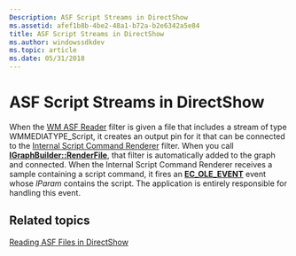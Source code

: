```yaml
---
Description: ASF Script Streams in DirectShow
ms.assetid: afef1b8b-4be2-48a1-b72a-b2e6342a5e84
title: ASF Script Streams in DirectShow
ms.author: windowssdkdev
ms.topic: article
ms.date: 05/31/2018
---
```


# ASF Script Streams in DirectShow

When the [WM ASF Reader](wm-asf-reader-filter.md) filter is given a file that includes a stream of type WMMEDIATYPE\_Script, it creates an output pin for it that can be connected to the [Internal Script Command Renderer](internal-script-command-renderer-filter.md) filter. When you call [**IGraphBuilder::RenderFile**](/windows/desktop/api/Strmif/nf-strmif-igraphbuilder-renderfile), that filter is automatically added to the graph and connected. When the Internal Script Command Renderer receives a sample containing a script command, it fires an [**EC\_OLE\_EVENT**](ec-ole-event.md) event whose *lParam* contains the script. The application is entirely responsible for handling this event.

## Related topics

<dl> <dt>

[Reading ASF Files in DirectShow](reading-asf-files-in-directshow.md)
</dt> </dl>

 

 



